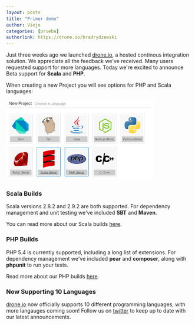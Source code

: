 ```yaml
---
layout: posts
title: "Primer demo"
author: Viejo
categories: [prueba]
authorlink: https://drone.io/bradrydzewski
---
```


Just three weeks ago we launched [drone.io](https://drone.io), a hosted
continous integration solution. We appreciate all the feedback we've received.
Many users requested support for more languages. Today we're excited to
announce Beta support for **Scala** and **PHP**.

When creating a new Project you will see options for PHP and Scala languages:

![Select Project Owner](/img/screenshot_new-scala-php.png)

### Scala Builds

Scala versions 2.8.2 and 2.9.2 are both supported. For dependency management
and unit testing we've included **SBT** and **Maven**.

You can read more about our Scala builds [here](http://docs.drone.io/scala.html).

### PHP Builds

PHP 5.4 is currently supported, including a long list of extensions. For dependency
management we've included **pear** and **composer**, along with **phpunit** to
run your tests.

Read more about our PHP builds [here](http://docs.drone.io/php.html).

### Now Supporting 10 Languages

[drone.io](https://drone.io) now officially supports 10 different programming
languages, with more langauges coming soon! Follow us on [twitter](https://twitter.com/droneio)
to keep up to date with our latest announcements.

